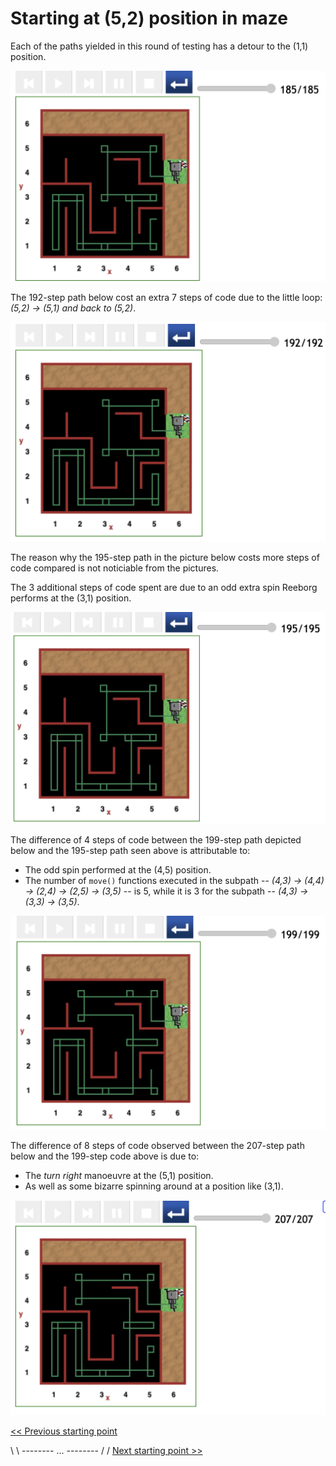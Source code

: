 # Starting at (5,2) position in maze

Each of the paths yielded in this round of testing has a detour to the (1,1) position.

![Figure: ...](../img/start-at-5-2/start@-5,2-not-direct-manouvre3.png)

The 192-step path below cost an extra 7 steps of code due to the little loop: _(5,2) -> (5,1) and back to (5,2)_.

![Figure: ...](../img/start-at-5-2/start@-5,2-not-direct-manouvre4.png)

The reason why the 195-step path in the picture below costs more steps of code compared is not noticiable from the pictures.

The 3 additional steps of code spent are due to an odd extra spin Reeborg performs at the (3,1) position.

![Figure: ...](../img/start-at-5-2/start@-5,2-not-direct-manouvre4~.png)

The difference of 4 steps of code between the 199-step path depicted below and the 195-step path seen above is attributable to:

- The odd spin performed at the (4,5) position.
- The number of `move()` functions executed in the subpath -- _(4,3) -> (4,4) -> (2,4) -> (2,5) -> (3,5)_ -- is 5, while it is 3 for the subpath -- _(4,3) -> (3,3) -> (3,5)_.

![Figure: ...](../img/start-at-5-2/start@-5,2-not-direct-manouvre.png)

The difference of 8 steps of code observed between the 207-step path below and the 199-step code above is due to:

- The _turn right_ manoeuvre at the (5,1) position.
- As well as some bizarre spinning around at a position like (3,1).

![Figure: ...](../img/start-at-5-2/start@-5,2-not-direct-manouvre2.png)

[<< Previous starting point](<starting-at-(5,1)-position.md>)

\ \ -------- ... -------- / / [Next starting point >>](<starting-at-(4,2)-position.md>)

